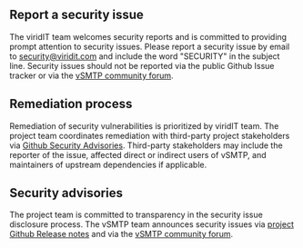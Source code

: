 ## Report a security issue

The viridIT team welcomes security reports and is committed to providing prompt attention to security issues.
Please report a security issue by email to [security@viridit.com](mailto:security@tokio.rs) and include the word "SECURITY" in the subject line.
Security issues should not be reported via the public Github Issue tracker or via the [vSMTP community forum](https://viridit.com/community-forum/).

## Remediation process

Remediation of security vulnerabilities is prioritized by viridIT team. The project team coordinates remediation with third-party project stakeholders via [Github Security Advisories](https://help.github.com/en/github/managing-security-vulnerabilities/about-github-security-advisories). Third-party stakeholders may include the reporter of the issue, affected direct or indirect users of vSMTP, and maintainers of upstream dependencies if applicable.

## Security advisories

The project team is committed to transparency in the security issue disclosure process. The vSMTP team announces security issues via [project Github Release notes](https://github.com/tokio-rs/tokio/releases) and via the [vSMTP community forum](https://viridit.com/community-forum/).
